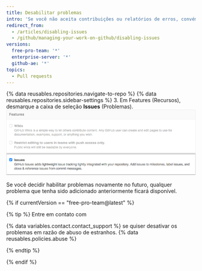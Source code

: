 ```yaml
---
title: Desabilitar problemas
intro: 'Se você não aceita contribuições ou relatórios de erros, convém desativar problemas do seu repositório.'
redirect_from:
  - /articles/disabling-issues
  - /github/managing-your-work-on-github/disabling-issues
versions:
  free-pro-team: '*'
  enterprise-server: '*'
  github-ae: '*'
topics:
  - Pull requests
---
```

{% data reusables.repositories.navigate-to-repo %}
{% data reusables.repositories.sidebar-settings %}
3. Em Features (Recursos), desmarque a caixa de seleção **Issues** (Problemas). ![Caixa de seleção Remove Issues (Remover problemas)](/assets/images/help/issues/issues_settings_remove_from_repo.png)

Se você decidir habilitar problemas novamente no futuro, qualquer problema que tenha sido adicionado anteriormente ficará disponível.

{% if currentVersion == "free-pro-team@latest" %}

{% tip %}
Entre em contato com

{% data variables.contact.contact_support %} se quiser desativar os problemas em razão de abuso de estranhos.
{% data reusables.policies.abuse %}

{% endtip %}

{% endif %}
